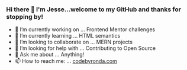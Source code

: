 ### Hi there 👋 I'm Jesse...welcome to my GitHub and thanks for stopping by!

- 🔭 I’m currently working on ... Frontend Mentor challenges
- 🌱 I’m currently learning ... HTML semantics
- 👯 I’m looking to collaborate on ... MERN projects
- 🤔 I’m looking for help with ... Contributing to Open Source
- 💬 Ask me about ... Anything!
- 📫 How to reach me: ... [codebyronda.com](http://codebyronda.com)
